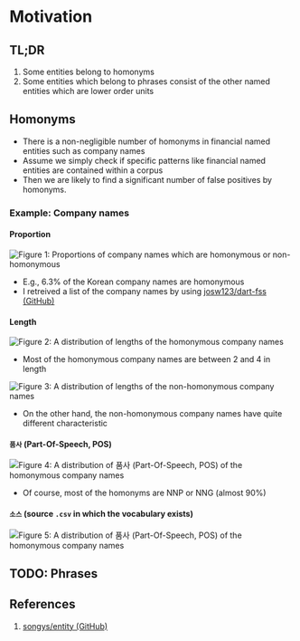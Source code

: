 # Motivation

## TL;DR

1. Some entities belong to homonyms
2. Some entities which belong to phrases consist of the other named entities which are lower order units

## Homonyms

- There is a non-negligible number of homonyms in financial named entities such as company names
- Assume we simply check if specific patterns like financial named entities are contained within a corpus
- Then we are likely to find a significant number of false positives by homonyms. 

### Example: Company names

#### Proportion

![Figure 1: Proportions of company names which are homonymous or non-homonymous](./imgs/figure_01.png)

- E.g., 6.3% of the Korean company names are homonymous
- I retreived a list of the company names by using [josw123/dart-fss (GitHub)](https://github.com/josw123/dart-fss)

#### Length

![Figure 2: A distribution of lengths of the homonymous company names](./imgs/figure_02.png)

- Most of the homonymous company names are between 2 and 4 in length

![Figure 3: A distribution of lengths of the non-homonymous company names](./imgs/figure_03.png)

- On the other hand, the non-homonymous company names have quite different characteristic

#### `품사` (Part-Of-Speech, POS)

![Figure 4: A distribution of `품사` (Part-Of-Speech, POS) of the homonymous company names](./imgs/figure_04.png)

- Of course, most of the homonyms are NNP or NNG (almost 90%)

#### `소스` (source `.csv` in which the vocabulary exists)

![Figure 5: A distribution of `품사` (Part-Of-Speech, POS) of the homonymous company names](./imgs/figure_05.png)

## TODO: Phrases

## References

1. [songys/entity (GitHub)](https://github.com/songys/entity)